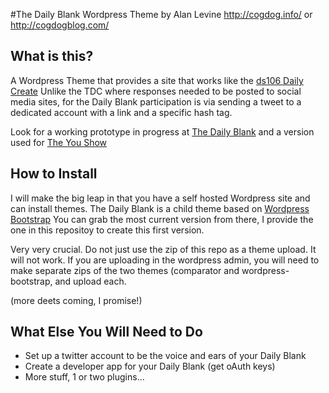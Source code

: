 #The Daily Blank Wordpress Theme
by Alan Levine http://cogdog.info/ or http://cogdogblog.com/

## What is this?
A Wordpress Theme that provides a site that works like the [ds106 Daily Create](http://tdc.ds106.us) Unlike the TDC where responses needed to be posted to social media sites, for the Daily Blank participation is via sending a tweet to a dedicated account with a link and a specific hash tag.

Look for a working prototype in progress at [The Daily Blank](http://splot.ca/dailyblank) and a version used for [The You Show](http://thedaily.trubox.ca/)

## How to Install
I will make the big leap in that you have a self hosted Wordpress site and can install themes. The Daily Blank is a child theme based on [Wordpress Bootstrap](https://github.com/320press/wordpress-bootstrap) You can grab the most current version from there, I provide the one in this repositoy to create this first version.

Very very crucial. Do not just use the zip of this repo as a theme upload. It will not work. If you are uploading in the wordpress admin, you will need to make separate zips of the two themes (comparator and wordpress-bootstrap, and upload each.

(more deets coming, I promise!)


## What Else You Will Need to Do
* Set up a twitter account to be the voice and ears of your Daily Blank
* Create a developer app for your Daily Blank (get oAuth keys)
* More stuff, 1 or two plugins...
